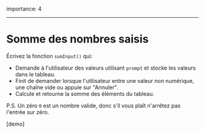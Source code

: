 importance: 4

---

# Somme des nombres saisis

Écrivez la fonction `sumInput()` qui:

- Demande à l'utilisateur des valeurs utilisant `prompt` et stocke les valeurs dans le tableau.
- Finit de demander lorsque l'utilisateur entre une valeur non numérique, une chaîne vide ou appuie sur "Annuler".
- Calcule et retourne la somme des éléments du tableau.

P.S. Un zéro `0` est un nombre valide, donc s'il vous plaît n'arrêtez pas l'entrée sur zéro.

[demo]
